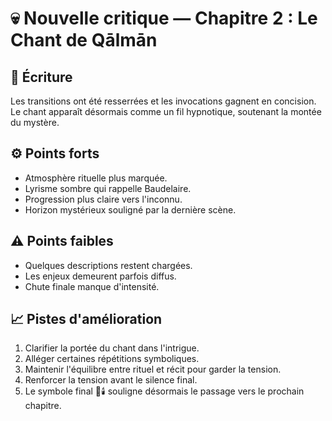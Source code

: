 # 💀 Nouvelle critique — Chapitre 2 : Le Chant de Qālmān

## 🧠 Écriture
Les transitions ont été resserrées et les invocations gagnent en concision. Le chant apparaît désormais comme un fil hypnotique, soutenant la montée du mystère.

## ⚙️ Points forts
- Atmosphère rituelle plus marquée.
- Lyrisme sombre qui rappelle Baudelaire.
- Progression plus claire vers l'inconnu.
- Horizon mystérieux souligné par la dernière scène.

## ⚠️ Points faibles
- Quelques descriptions restent chargées.
- Les enjeux demeurent parfois diffus.
- Chute finale manque d'intensité.

## 📈 Pistes d'amélioration
1. Clarifier la portée du chant dans l'intrigue.
2. Alléger certaines répétitions symboliques.
3. Maintenir l'équilibre entre rituel et récit pour garder la tension.
4. Renforcer la tension avant le silence final.
5. Le symbole final 🌌🕯️ souligne désormais le passage vers le prochain chapitre.
